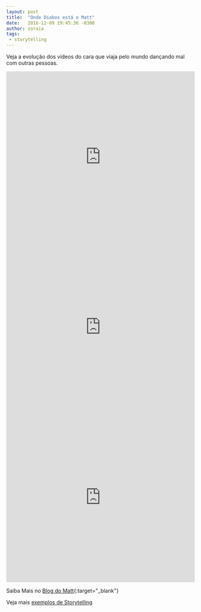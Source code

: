 ```yaml
---
layout: post
title:  "Onde Diabos está o Matt"
date:   2016-12-09 19:45:36 -0300
author: soraia
tags: 
 - storytelling
---
```

Veja a evolução dos vídeos do cara que viaja pelo mundo dançando mal com outras pessoas.

<iframe 
  width="100%" 
  height="455" 
  src="http://www.youtube.com/embed/zlfKdbWwruY" 
  frameborder="0" 
  allowfullscreen>
</iframe>


<iframe 
  width="100%" 
  height="455" 
  src="http://www.youtube.com/embed/Pwe-pA6TaZk" 
  frameborder="0" 
  allowfullscreen>
</iframe>


<iframe 
  width="100%" 
  height="455" 
  src="http://www.youtube.com/embed/h66uRM25vXM" 
  frameborder="0" 
  allowfullscreen>
</iframe>

Saiba Mais no [Blog do Matt](http://www.wheretheheckismatt.com/){:target="_blank"}

Veja mais [exemplos de Storytelling](uma-aula-de-storytelling)

